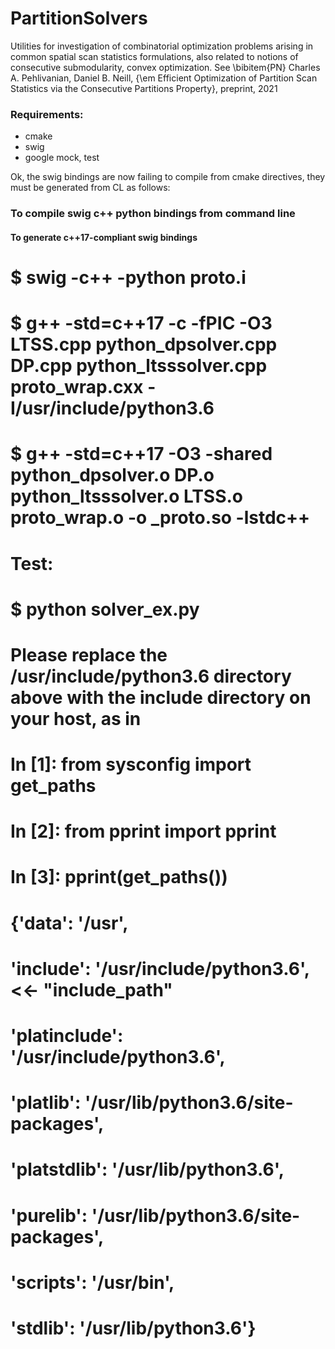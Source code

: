 # PartitionSolvers
Utilities for investigation of combinatorial optimization problems arising in common spatial scan statistics formulations, also related to notions of consecutive submodularity, convex optimization. See \bibitem{PN} Charles A. Pehlivanian, Daniel B. Neill, {\em Efficient Optimization of Partition Scan Statistics via the Consecutive Partitions Property}, preprint, 2021 

### Requirements:
- cmake
- swig
- google mock, test

Ok, the swig bindings are now failing to compile from cmake directives, they must be generated from CL as follows:

### To compile swig c++ python bindings from command line

#### To generate c++17-compliant swig bindings
# $ swig -c++ -python proto.i
# $ g++ -std=c++17 -c -fPIC -O3 LTSS.cpp python_dpsolver.cpp DP.cpp python_ltsssolver.cpp proto_wrap.cxx -I/usr/include/python3.6
# $ g++ -std=c++17 -O3 -shared python_dpsolver.o DP.o python_ltsssolver.o LTSS.o proto_wrap.o -o _proto.so -lstdc++

# Test:
# $ python solver_ex.py

# Please replace the /usr/include/python3.6 directory above with the include directory on your host, as in
# In [1]: from sysconfig import get_paths                                                                                  
# In [2]: from pprint import pprint                                                                                        
# In [3]: pprint(get_paths())                                                                                                                
# {'data': '/usr',
# 
#  'include': '/usr/include/python3.6',			<<- "include_path"
# 
#  'platinclude': '/usr/include/python3.6', 
#  'platlib': '/usr/lib/python3.6/site-packages',
#  'platstdlib': '/usr/lib/python3.6',
#  'purelib': '/usr/lib/python3.6/site-packages',
#  'scripts': '/usr/bin',
#  'stdlib': '/usr/lib/python3.6'}